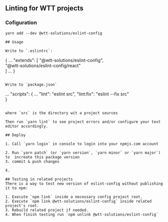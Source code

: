 ## Linting for WTT projects

### Cofiguration 

```
yarn add --dev @wtt-solutions/eslint-config

## Usage

Write to `.eslintrc`:

```
{
  ...
  "extends": [
    "@wtt-solutions/eslint-config",  
    "@wtt-solutions/eslint-config/react"  
  ]
  ...
}
```

Write to `package.json` 

```
...
"scripts": {
  ...
  "lint": "eslint src",
  "lint:fix": "eslint --fix src"  
}
```

where `src` is the directory wit a project sources

Then run `yarn lint` to see project errors and/or configure your text editor accordingly.

## Deploy

1. Call `yarn login` in console to login into your npmjs.com account 

2. Run `yarn patch` (or `yarn version`, `yarn minor` or `yarn major`) to  increate this package version 
3. commit & push changes

4. 

## Testing in related projects
There is a way to test new version of eslint-config without publishing it to npm:

1. Execute `npm link` inside a necessary config project root.
2. Execute `npm link @wtt-solutions/eslint-config` inside related project's root.
3. Rebuild related project if needed.
4. When finish testing run `npm unlink @wtt-solutions/eslint-config`
